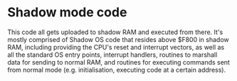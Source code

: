 # Shadow mode code

This code all gets uploaded to shadow RAM and executed from there.  It's mostly
comprised of Shadow OS code that resides above $F800 in shadow RAM, including
providing the CPU's reset and interrupt vectors, as well as all the standard OS
entry points, interrupt handlers, routines to marshall data for sending to
normal RAM, and routines for executing commands sent from normal mode (e.g.
initialisation, executing code at a certain address).

